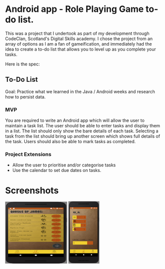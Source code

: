 # Android app - Role Playing Game to-do list.

This was a project that I undertook as part of my development through CodeClan, Scotland's Digital Skills academy. I chose the project from an array of options as I am a fan of gameification, and immediately had the idea to create a to-do list that allows you to level up as you complete your tasks.

Here is the spec:

## To-Do List

Goal: Practice what we learned in the Java / Android weeks and research how to persist data.

### MVP
You are required to write an Android app which will allow the user to maintain a task list. The user should be able to enter tasks and display them in a list. The list should only show the bare details of each task. Selecting a task from the list should bring up another screen which shows full details of the task.
Users should also be able to mark tasks as completed.

### Project Extensions

* Allow the user to prioritise and/or categorise tasks
* Use the calendar to set due dates on tasks.

# Screenshots
 
<img src="https://github.com/ShetlandJ/AndroidToDoList/blob/master/sc1.png" alt="RPG to-do list homepage" width="200" height="200" />

<img src="https://github.com/ShetlandJ/AndroidToDoList/blob/master/sc2.png" alt="RPG to-do list profile page" style="width: 100px;"/>
